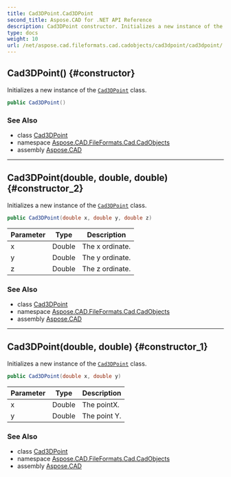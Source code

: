 ```yaml
---
title: Cad3DPoint.Cad3DPoint
second_title: Aspose.CAD for .NET API Reference
description: Cad3DPoint constructor. Initializes a new instance of the Cad3DPoint class
type: docs
weight: 10
url: /net/aspose.cad.fileformats.cad.cadobjects/cad3dpoint/cad3dpoint/
---
```

## Cad3DPoint() {#constructor}

Initializes a new instance of the [`Cad3DPoint`](../) class.

```csharp
public Cad3DPoint()
```

### See Also

* class [Cad3DPoint](../)
* namespace [Aspose.CAD.FileFormats.Cad.CadObjects](../../cad3dpoint/)
* assembly [Aspose.CAD](../../../)

---

## Cad3DPoint(double, double, double) {#constructor_2}

Initializes a new instance of the [`Cad3DPoint`](../) class.

```csharp
public Cad3DPoint(double x, double y, double z)
```

| Parameter | Type | Description |
| --- | --- | --- |
| x | Double | The x ordinate. |
| y | Double | The y ordinate. |
| z | Double | The z ordinate. |

### See Also

* class [Cad3DPoint](../)
* namespace [Aspose.CAD.FileFormats.Cad.CadObjects](../../cad3dpoint/)
* assembly [Aspose.CAD](../../../)

---

## Cad3DPoint(double, double) {#constructor_1}

Initializes a new instance of the [`Cad3DPoint`](../) class.

```csharp
public Cad3DPoint(double x, double y)
```

| Parameter | Type | Description |
| --- | --- | --- |
| x | Double | The pointX. |
| y | Double | The point Y. |

### See Also

* class [Cad3DPoint](../)
* namespace [Aspose.CAD.FileFormats.Cad.CadObjects](../../cad3dpoint/)
* assembly [Aspose.CAD](../../../)


